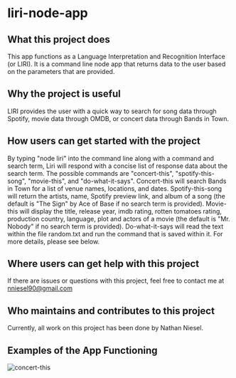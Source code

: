# liri-node-app
## What this project does
This app functions as a Language Interpretation and Recognition Interface (or LIRI).  It is a command line node app that returns data to the user based on the parameters that are provided.
## Why the project is useful
LIRI provides the user with a quick way to search for song data through Spotify, movie data through OMDB, or concert data through Bands in Town.
## How users can get started with the project
By typing "node liri" into the command line along with a command and search term, Liri will respond with a concise list of response data about the search term.  The possible commands are "concert-this", "spotify-this-song", "movie-this", and "do-what-it-says".  Concert-this will search Bands in Town for a list of venue names, locations, and dates.  Spotify-this-song will return the artists, name, Spotify preview link, and album of a song (the default is "The Sign" by Ace of Base if no search term is provided).  Movie-this will display the title, release year, imdb rating, rotten tomatoes rating, production country, language, plot and actors of a movie (the default is "Mr. Nobody" if no search term is provided).  Do-what-it-says will read the text within the file random.txt and run the command that is saved within it.  For more details, please see below.
## Where users can get help with this project
If there are issues or questions with this project, feel free to contact me at nniesel90@gmail.com
## Who maintains and contributes to this project
Currently, all work on this project has been done by Nathan Niesel.
## Examples of the App Functioning
![concert-this](https://raw.githubusercontent.com/NateNi/liri-node-app/master/to/concert-this.png)
